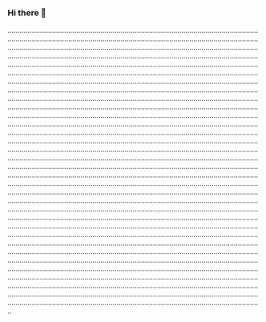### Hi there 👋

..............................................................................................................................................................................................................................................................................................................................................................................................................................................................................................................................................................................................................................................................................................................................................................................................................................................................................................................................................................................................................................................................................................................................................................................................................................................................................................................................................................................................................................................................................................................................................................................................................................................................................................................................................................................................................................................................................................................................................................................................................................................................................................................................................................................................................................................................................................................................................................................................................................................................................................................................................................................................................................................................................................................................................................................................................................................................................................................................................................................................................................................................................................................................................................................................................................................................................................................................................................................................................................................................................................................................................................................................................................................................................................................................................................................................................................................................................................................................................................................................................................................................................................................................................................................................................................................................